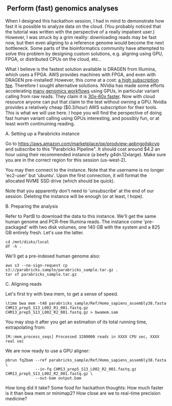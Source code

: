 ##  Perform (fast) genomics analyses 

When I designed this hackathon session, I had in mind to demonstrate how fast it is possible to analyze data on the cloud. (You probably noticed that the tutorial was written with the perspective of a really impatient user.) However, I was struck by a grim reality: downloading reads may be fast now, but then even aligning to a reference genome would become the next bottleneck. Some parts of the bioinformatics community have attempted to solve this problem by designing custom solutions, e.g. aligning using GPU, FPGA, or distributed CPUs on the cloud, etc.. 

What I believe is the fastest solution available is DRAGEN from Illumina, which uses a FPGA. AWS provides machines with FPGA, and even with DRAGEN pre-installed! However, this come at a cost: [a high subscription fee](https://aws.amazon.com/marketplace/pp/prodview-ypz2tpzy6f5xq). Therefore I sought alternative solutions. NVidia has made some efforts accelerating [many genomics workflows](https://docs.nvidia.com/clara/parabricks/v3.5/text/software_overview.html#software-tools-overview) using GPUs, in particular variant calling from raw reads. They claim it is [30x-60x faster](https://www.nvidia.com/en-us/clara/genomics/). Now with cloud resource anyone can put that claim to the test without owning a GPU. Nvidia provides a relatively cheap ($0.3/hour) AWS subscription for their tools. This is what we will use here. I hope you will find the perspective of doing fast human variant calling using GPUs interesting, and possibly fun, or at least worth continuining reading.

A. Setting up a Parabricks instance

Go to https://aws.amazon.com/marketplace/pp/prodview-apbngojlskcyq
and subscribe to this "Parabricks Pipeline". It should cost around $4.2 an hour using their recommended instance (a beefy g4dn.12xlarge). Make sure you are in the correct region for this session (us-west-2).

You may then connect to the instance. Note that the username is no longer 'ec2-user' but 'ubuntu'. Upon the first connection, it will format the allocated NVME SSD drive (which should be quick).

Note that you apparently don't need to 'unsubscribe' at the end of our session. Deleting the instance will be enough (or at least, I hope).

B. Preparing the analysis

Refer to PartB to download the data to this instance. We'll get the same human genome and PCR-free Illumina reads. The instance come 'pre-packaged' with two disk volumes, one 140 GB with the system and a 825 GB entirely fresh. Let's use the latter.

    cd /mnt/disks/local
    df -h .

We'll get a pre-indexed human genome also:

    aws s3 --no-sign-request cp s3://parabricks.sample/parabricks_sample.tar.gz .
    tar xf parabricks_sample.tar.gz 

C. Aligning reads

Let's first try with bwa mem, to get a sense of speed.

    \time bwa mem -t48 parabricks_sample/Ref/Homo_sapiens_assembly38.fasta CHM13_prep5_S13_L002_R1_001.fastq.gz CHM13_prep5_S13_L002_R2_001.fastq.gz > bwamem.sam
    
You may stop it after you get an estimation of its total running time, extrapolating from:

    [M::mem_process_seqs] Processed 3200000 reads in XXXX CPU sec, XXXX real sec

We are now ready to use a GPU aligner:

    pbrun fq2bam --ref parabricks_sample/Ref/Homo_sapiens_assembly38.fasta \
                 --in-fq CHM13_prep5_S13_L002_R2_001.fastq.gz CHM13_prep5_S13_L002_R2_001.fastq.gz \
                 --out-bam output.bam
                 
How long did it take? Some food for hackathon thoughts: How much faster is it than bwa mem or minimap2? How close are we to real-time precision medicine?
